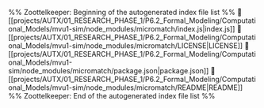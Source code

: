 %% Zoottelkeeper: Beginning of the autogenerated index file list  %%
📄 [[projects/AUTX/01_RESEARCH_PHASE_1/P6.2_Formal_Modeling/Computational_Models/mvu1-sim/node_modules/micromatch/index.js|index.js]]
📄 [[projects/AUTX/01_RESEARCH_PHASE_1/P6.2_Formal_Modeling/Computational_Models/mvu1-sim/node_modules/micromatch/LICENSE|LICENSE]]
📄 [[projects/AUTX/01_RESEARCH_PHASE_1/P6.2_Formal_Modeling/Computational_Models/mvu1-sim/node_modules/micromatch/package.json|package.json]]
📄 [[projects/AUTX/01_RESEARCH_PHASE_1/P6.2_Formal_Modeling/Computational_Models/mvu1-sim/node_modules/micromatch/README|README]]
%% Zoottelkeeper: End of the autogenerated index file list  %%
